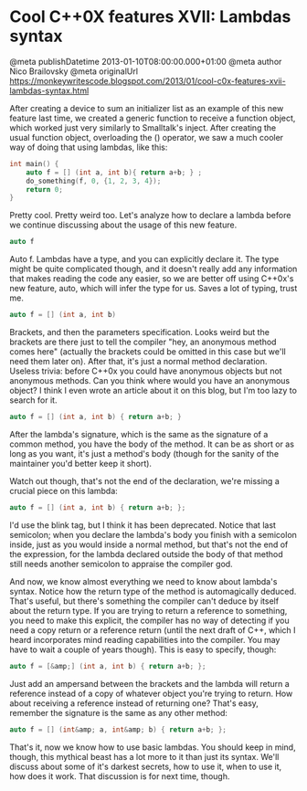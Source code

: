 # Cool C++0X features XVII: Lambdas syntax

@meta publishDatetime 2013-01-10T08:00:00.000+01:00
@meta author Nico Brailovsky
@meta originalUrl https://monkeywritescode.blogspot.com/2013/01/cool-c0x-features-xvii-lambdas-syntax.html

After creating a device to sum an initializer list as an example of this new feature last time, we created a generic function to receive a function object, which worked just very similarly to Smalltalk's inject. After creating the usual function object, overloading the () operator, we saw a much cooler way of doing that using lambdas, like this:

```c++
int main() {
	auto f = [] (int a, int b){ return a+b; } ;
	do_something(f, 0, {1, 2, 3, 4});
	return 0;
}

```

Pretty cool. Pretty weird too. Let's analyze how to declare a lambda before we continue discussing about the usage of this new feature.

```c++
auto f
```

Auto f. Lambdas have a type, and you can explicitly declare it. The type might be quite complicated though, and it doesn't really add any information that makes reading the code any easier, so we are better off using C++0x's new feature, auto, which will infer the type for us. Saves a lot of typing, trust me.

```c++
auto f = [] (int a, int b)
```

Brackets, and then the parameters specification. Looks weird but the brackets are there just to tell the compiler "hey, an anonymous method comes here" (actually the brackets could be omitted in this case but we'll need them later on). After that, it's just a normal method declaration. Useless trivia: before C++0x you could have anonymous objects but not anonymous methods. Can you think where would you have an anonymous object? I think I even wrote an article about it on this blog, but I'm too lazy to search for it.

```c++
auto f = [] (int a, int b) { return a+b; }
```

After the lambda's signature, which is the same as the signature of a common method, you have the body of the method. It can be as short or as long as you want, it's just a method's body (though for the sanity of the maintainer you'd better keep it short).

Watch out though, that's not the end of the declaration, we're missing a crucial piece on this lambda:

```c++
auto f = [] (int a, int b) { return a+b; };
```

I'd use the blink tag, but I think it has been deprecated. Notice that last semicolon; when you declare the lambda's body you finish with a semicolon inside, just as you would inside a normal method, but that's not the end of the expression, for the lambda declared outside the body of that method still needs another semicolon to appraise the compiler god.

And now, we know almost everything we need to know about lambda's syntax. Notice how the return type of the method is automagically deduced. That's useful, but there's something the compiler can't deduce by itself about the return type. If you are trying to return a reference to something, you need to make this explicit, the compiler has no way of detecting if you need a copy return or a reference return (until the next draft of C++, which I heard incorporates mind reading capabilities into the compiler. You may have to wait a couple of years though). This is easy to specify, though:

```c++
auto f = [&amp;] (int a, int b) { return a+b; };
```

Just add an ampersand between the brackets and the lambda will return a reference instead of a copy of whatever object you're trying to return. How about receiving a reference instead of returning one? That's easy, remember the signature is the same as any other method:

```c++
auto f = [] (int&amp; a, int&amp; b) { return a+b; };
```

That's it, now we know how to use basic lambdas. You should keep in mind, though, this mythical beast has a lot more to it than just its syntax. We'll discuss about some of it's darkest secrets, how to use it, when to use it, how does it work. That discussion is for next time, though.

